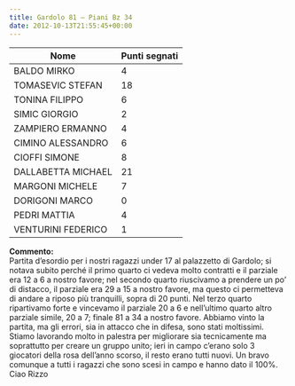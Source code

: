 ```yaml
---
title: Gardolo 81 – Piani Bz 34
date: 2012-10-13T21:55:45+00:00
---
```

| **Nome** | **Punti segnati** |
| -------- | ----------------- |
| BALDO MIRKO | 4 |
| TOMASEVIC STEFAN | 18 |
| TONINA FILIPPO | 6 |
| SIMIC GIORGIO | 2 |
| ZAMPIERO ERMANNO | 4 |
| CIMINO ALESSANDRO | 6 |
| CIOFFI SIMONE | 8 |
| DALLABETTA MICHAEL | 21 |
| MARGONI MICHELE | 7 |
| DORIGONI MARCO | 0 |
| PEDRI MATTIA | 4 |
| VENTURINI FEDERICO | 1 |

**Commento:**  
Partita d’esordio per i nostri ragazzi under 17 al palazzetto di Gardolo; si notava subito perché il primo quarto ci vedeva molto contratti e il parziale era 12 a 6 a nostro favore; nel secondo quarto riuscivamo a prendere un po’ di distacco, il parziale era 29 a 15 a nostro favore, ma questo ci permetteva di andare a riposo più tranquilli, sopra di 20 punti. Nel terzo quarto ripartivamo forte e vincevamo il parziale 20 a 6 e nell’ultimo quarto altro parziale simile, 20 a 7; finale 81 a 34 a nostro favore. Abbiamo vinto la partita, ma gli errori, sia in attacco che in difesa, sono stati moltissimi. Stiamo lavorando molto in palestra per migliorare sia tecnicamente ma soprattutto per creare un gruppo unito; ieri in campo c’erano solo 3 giocatori della rosa dell’anno scorso, il resto erano tutti nuovi. Un bravo comunque a tutti i ragazzi che sono scesi in campo e hanno dato il 100%. Ciao Rizzo